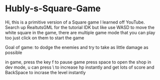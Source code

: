 # Hubly-s-Square-Game
Hi, this is a primitive version of a Square game I learned off YouTube. Search up RealtutsGML for the tutorial
IDK but like use WASD to move the white square in the game, there are multiple game mode that you can play too just click on them
to start the game

Goal of game: to dodge the enemies and try to take as little damage as possible

in game, press the key f to pause game
press space to open the shop
in dev mode, u can press \ to increase hp instantly and get lots of score and BackSpace to incrase the level instantly

